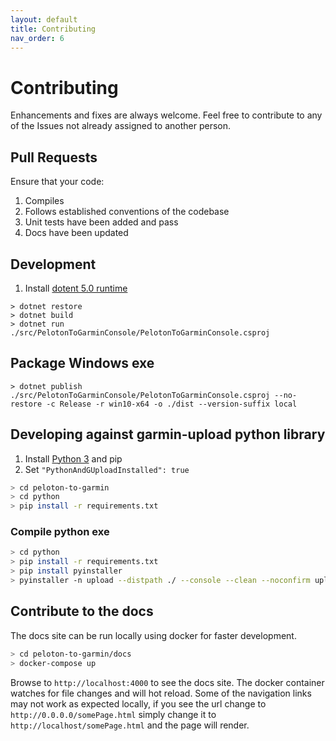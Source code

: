 ```yaml
---
layout: default
title: Contributing
nav_order: 6
---
```


# Contributing

Enhancements and fixes are always welcome. Feel free to contribute to any of the Issues not already assigned to another person.

## Pull Requests

Ensure that your code:

1. Compiles
1. Follows established conventions of the codebase
1. Unit tests have been added and pass
1. Docs have been updated

## Development

1. Install [dotent 5.0 runtime](https://dotnet.microsoft.com/download/dotnet/5.0/runtime)

```
> dotnet restore
> dotnet build
> dotnet run ./src/PelotonToGarminConsole/PelotonToGarminConsole.csproj
```

## Package Windows exe
```
> dotnet publish ./src/PelotonToGarminConsole/PelotonToGarminConsole.csproj --no-restore -c Release -r win10-x64 -o ./dist --version-suffix local
```

## Developing against garmin-upload python library

1. Install [Python 3](https://www.python.org/downloads/) and pip
1. Set `"PythonAndGUploadInstalled": true`

```bash
> cd peloton-to-garmin
> cd python
> pip install -r requirements.txt
```

### Compile python exe

``` bash
> cd python
> pip install -r requirements.txt
> pip install pyinstaller
> pyinstaller -n upload --distpath ./ --console --clean --noconfirm upload.py
```

## Contribute to the docs

The docs site can be run locally using docker for faster development.

```bash
> cd peloton-to-garmin/docs
> docker-compose up
```

Browse to `http://localhost:4000` to see the docs site. The docker container watches for file changes and will hot reload.  Some of the navigation links may not work as expected locally, if you see the url change to `http://0.0.0.0/somePage.html` simply change it to `http://localhost/somePage.html` and the page will render.
